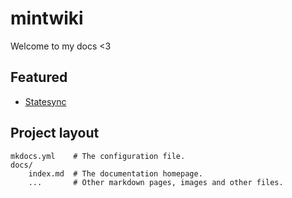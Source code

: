 # mintwiki

Welcome to my docs <3

## Featured

* [Statesync](/statesync)

## Project layout

    mkdocs.yml    # The configuration file.
    docs/
        index.md  # The documentation homepage.
        ...       # Other markdown pages, images and other files.
